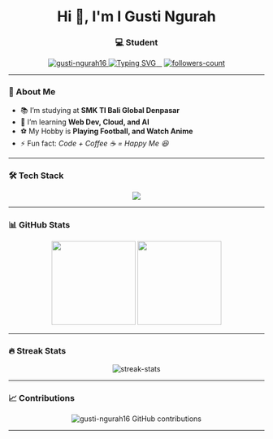 <!-- Profil GitHub README -->

<h1 align="center">Hi 👋, I'm I Gusti Ngurah</h1>
<h3 align="center">💻 Student</h3>

<p align="center">
  <a href="https://github.com/gusti-ngurah16">
    <img src="https://komarev.com/ghpvc/?username=gusti-ngurah16&label=Profile%20views&color=0e75b6&style=flat" alt="gusti-ngurah16" />
  </a>
  <a href="https://github.com/DenverCoder1/readme-typing-svg">
    <img src="https://readme-typing-svg.herokuapp.com?font=Fira+Code&pause=1000&color=00C9A7&center=true&vCenter=true&width=500&lines=Welcome+to+my+GitHub!;I+love+Coding+and+Anime!;Always+Learning+New+Things" alt="Typing SVG" />
  </a>
  <a href="https://github.com/gusti-ngurah16?tab=followers">
    <img src="https://img.shields.io/github/followers/gusti-ngurah16?label=Followers&style=social" alt="followers-count">
  </a>
</p>

---

### 🌟 About Me
- 📚 I’m studying at **SMK TI Bali Global Denpasar**
- 🌱 I’m learning **Web Dev, Cloud, and AI**
- ⚽ My Hobby is **Playing Football, and Watch Anime**
- ⚡ Fun fact: *Code + Coffee ☕ = Happy Me 😆*

---

### 🛠️ Tech Stack
<p align="center">
  <img src="https://skillicons.dev/icons?i=js,html,css,cpp" />
</p>

---

### 📊 GitHub Stats
<p align="center">
  <img src="https://github-readme-stats.vercel.app/api?username=gusti-ngurah16&show_icons=true&theme=tokyonight" height="165">
  <img src="https://github-readme-stats.vercel.app/api/top-langs/?username=gusti-ngurah16&layout=compact&theme=tokyonight" height="165">
</p>

---

### 🔥 Streak Stats
<p align="center">
   <img src="https://github-readme-streak-stats.herokuapp.com/?user=gusti-ngurah16&theme=tokyonight" alt="streak-stats" />
</p>

---

### 📈 Contributions
<P align="center">
  <img src="https://github.pumbas.net/api/contributions/gusti-ngurah16?bgColour=161B22&borderRadius=20" alt="gusti-ngurah16 GitHub contributions" />
</P>

---





